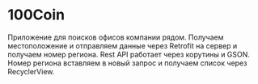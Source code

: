 # 100Coin

Приложение для поисков офисов компании рядом. Получаем местоположение и отправляем данные через Retrofit на сервер и получаем номер региона. 
Rest API работает через корутины и GSON. Номер региона вставляем в новый запрос и получаем список через RecyclerView.
